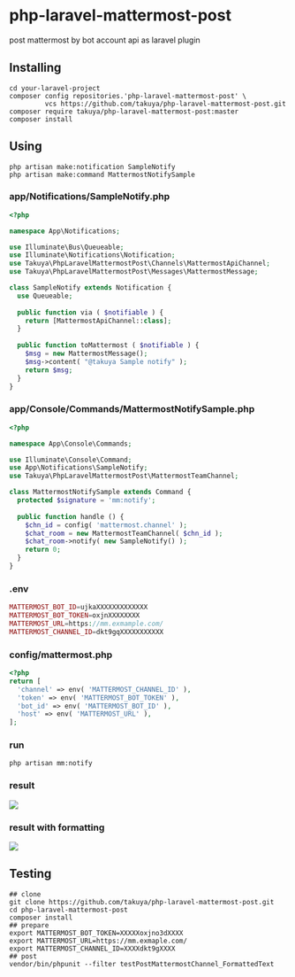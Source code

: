 # php-laravel-mattermost-post
post mattermost by bot account api as laravel plugin


## Installing 
```shell
cd your-laravel-project
composer config repositories.'php-laravel-mattermost-post' \
         vcs https://github.com/takuya/php-laravel-mattermost-post.git  
composer require takuya/php-laravel-mattermost-post:master
composer install 

```

## Using

```shell
php artisan make:notification SampleNotify
php artisan make:command MattermostNotifySample
```
### app/Notifications/SampleNotify.php
```php
<?php

namespace App\Notifications;

use Illuminate\Bus\Queueable;
use Illuminate\Notifications\Notification;
use Takuya\PhpLaravelMattermostPost\Channels\MattermostApiChannel;
use Takuya\PhpLaravelMattermostPost\Messages\MattermostMessage;

class SampleNotify extends Notification {
  use Queueable;
  
  public function via ( $notifiable ) {
    return [MattermostApiChannel::class];
  }
  
  public function toMattermost ( $notifiable ) {
    $msg = new MattermostMessage();
    $msg->content( "@takuya Sample notify" );
    return $msg;
  }
}
```
### app/Console/Commands/MattermostNotifySample.php
```php
<?php

namespace App\Console\Commands;

use Illuminate\Console\Command;
use App\Notifications\SampleNotify;
use Takuya\PhpLaravelMattermostPost\MattermostTeamChannel;

class MattermostNotifySample extends Command {
  protected $signature = 'mm:notify';
  
  public function handle () {
    $chn_id = config( 'mattermost.channel' );
    $chat_room = new MattermostTeamChannel( $chn_id );
    $chat_room->notify( new SampleNotify() );
    return 0;
  }
}
```
### .env
```php
MATTERMOST_BOT_ID=ujkaXXXXXXXXXXXXX
MATTERMOST_BOT_TOKEN=oxjnXXXXXXXX
MATTERMOST_URL=https://mm.exmample.com/
MATTERMOST_CHANNEL_ID=dkt9gqXXXXXXXXXXX
```
### config/mattermost.php
```php
<?php
return [
  'channel' => env( 'MATTERMOST_CHANNEL_ID' ),
  'token' => env( 'MATTERMOST_BOT_TOKEN' ),
  'bot_id' => env( 'MATTERMOST_BOT_ID' ),
  'host' => env( 'MATTERMOST_URL' ),
];
```
### run 
```
php artisan mm:notify
```

### result 
![](https://user-images.githubusercontent.com/55338/184316220-e6d78dc0-3908-4c6a-9647-9684a9b59ff9.png)
### result with formatting 
![](https://user-images.githubusercontent.com/55338/184316742-c1257e71-0fc5-4c98-9afd-965f63542aa0.png)


## Testing
```shell
## clone 
git clone https://github.com/takuya/php-laravel-mattermost-post.git
cd php-laravel-mattermost-post
composer install
## prepare 
export MATTERMOST_BOT_TOKEN=XXXXXoxjno3dXXXX
export MATTERMOST_URL=https://mm.exmaple.com/
export MATTERMOST_CHANNEL_ID=XXXXdkt9gXXXX
## post 
vendor/bin/phpunit --filter testPostMattermostChannel_FormattedText
```
